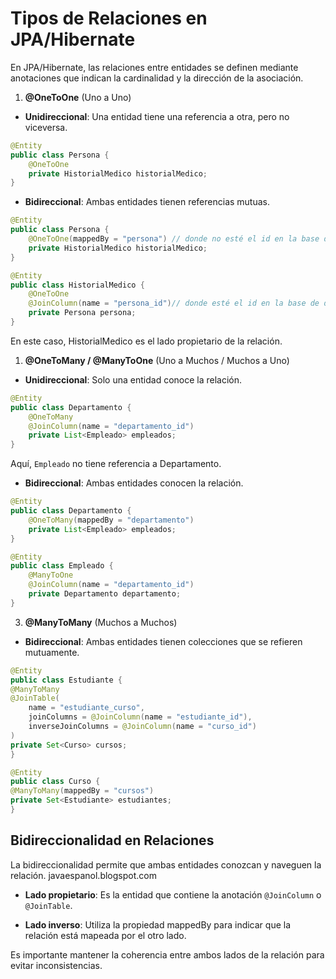 # Tipos de Relaciones en JPA/Hibernate
En JPA/Hibernate, las relaciones entre entidades se definen mediante anotaciones que indican la cardinalidad y la dirección de la asociación.

1. **@OneToOne** (Uno a Uno)

- **Unidireccional**: Una entidad tiene una referencia a otra, pero no viceversa.

```java
@Entity
public class Persona {
    @OneToOne
    private HistorialMedico historialMedico;
}
```

- **Bidireccional**: Ambas entidades tienen referencias mutuas.

```java
@Entity
public class Persona {
    @OneToOne(mappedBy = "persona") // donde no esté el id en la base de datos
    private HistorialMedico historialMedico;
}

@Entity
public class HistorialMedico {
    @OneToOne
    @JoinColumn(name = "persona_id")// donde esté el id en la base de datos
    private Persona persona;
}
```

En este caso, HistorialMedico es el lado propietario de la relación.


1. **@OneToMany / @ManyToOne** (Uno a Muchos / Muchos a Uno)
- **Unidireccional**: Solo una entidad conoce la relación.

```java
@Entity
public class Departamento {
    @OneToMany
    @JoinColumn(name = "departamento_id")
    private List<Empleado> empleados;
}
```

Aquí, ``Empleado`` no tiene referencia a Departamento.


- **Bidireccional**: Ambas entidades conocen la relación.

```java
@Entity
public class Departamento {
    @OneToMany(mappedBy = "departamento")
    private List<Empleado> empleados;
}

@Entity
public class Empleado {
    @ManyToOne
    @JoinColumn(name = "departamento_id")
    private Departamento departamento;
}
```

3. **@ManyToMany** (Muchos a Muchos)
- **Bidireccional**: Ambas entidades tienen colecciones que se refieren mutuamente.

```java
@Entity
public class Estudiante {
@ManyToMany
@JoinTable(
    name = "estudiante_curso",
    joinColumns = @JoinColumn(name = "estudiante_id"),
    inverseJoinColumns = @JoinColumn(name = "curso_id")
)
private Set<Curso> cursos;
}

@Entity
public class Curso {
@ManyToMany(mappedBy = "cursos")
private Set<Estudiante> estudiantes;
}
```


## Bidireccionalidad en Relaciones
La bidireccionalidad permite que ambas entidades conozcan y naveguen la relación.
javaespanol.blogspot.com

- **Lado propietario**: Es la entidad que contiene la anotación ``@JoinColumn`` o ``@JoinTable``.

- **Lado inverso**: Utiliza la propiedad mappedBy para indicar que la relación está mapeada por el otro lado.

Es importante mantener la coherencia entre ambos lados de la relación para evitar inconsistencias.

